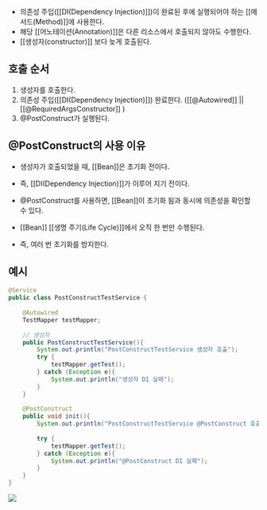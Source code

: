 - 의존성 주입([[DI(Dependency Injection)]])이 완료된 후에 실행되어야 하는 [[메서드(Method)]]에 사용한다.
- 해당 [[어노테이션(Annotation)]]은 다른 리소스에서 호출되지 않아도 수행한다.
- [[생성자(constructor)]] 보다 늦게 호출된다.

## 호출 순서

1. 생성자를 호출한다.
2. 의존성 주입([[DI(Dependency Injection)]]) 완료한다. ([[@Autowired]] || [[@RequiredArgsConstructor]] )
3. @PostConstruct가 실행된다.

## @PostConstruct의 사용 이유

- 생성자가 호출되었을 때, [[Bean]]은 초기화 전이다.
- 즉, [[DI(Dependency Injection)]]가 이루어 지기 전이다.

- @PostConstruct를 사용하면, [[Bean]]이 초기화 됨과 동시에 의존성을 확인할 수 있다.
- [[Bean]] [[생명 주기(Life Cycle)]]에서 오직 한 번만 수행된다.
- 즉, 여러 번 초기화를 방지한다.

## 예시

```java
@Service
public class PostConstructTestService {
	
	@Autowired
    TestMapper testMapper;
	
    // 생성자
    public PostConstructTestService(){
        System.out.println("PostConstructTestService 생성자 호출");
        try {
            testMapper.getTest();
        } catch (Exception e){
            System.out.println("생성자 DI 실패");
        }
    }
    
    @PostConstruct
    public void init(){
        System.out.println("PostConstructTestService @PostConstruct 호출");
        
        try {
            testMapper.getTest();
        } catch (Exception e){
            System.out.println("@PostConstruct DI 실패");
        }
    }
}
```


![](https://velog.velcdn.com/images/limsubin/post/c45baf12-7f6f-424b-855c-f0fc4d4c0490/image.png)